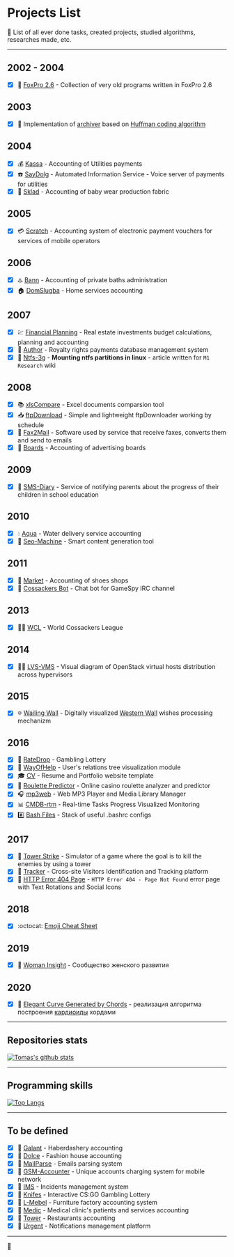 # Projects List #

:floppy_disk: List of all ever done tasks, created projects, studied algorithms, researches made, etc.

---

## 2002 - 2004 ##

- [x] :fox_face: [FoxPro 2.6](projects/foxpro26/) - Collection of very old programs written in FoxPro 2.6

## 2003 ##

- [x] :small_orange_diamond: Implementation of [archiver](projects/huffman/) based on [Huffman coding  algorithm](https://en.wikipedia.org/wiki/Huffman_coding)

## 2004 ##

- [x] :moneybag: [Kassa](projects/kassa/) - Accounting of Utilities payments
- [x] :phone: [SayDolg](projects/saydolg/) - Automated Information Service - Voice server of payments for utilities
- [x] :small_orange_diamond: [Sklad](projects/sklad/) - Accounting of baby wear production fabric

## 2005 ##

- [x] :credit_card: [Scratch](projects/scratch/) - Accounting system of electronic payment vouchers for services of mobile operators

## 2006 ##

- [x] :hotsprings: [Bann](projects/bann/) - Accounting of private baths administration
- [x] :house: [DomSlugba](projects/domslugba/) - Home services accounting

## 2007 ##

- [x] :chart: [Financial Planning](projects/fp/) - Real estate investments budget calculations, planning and accounting
- [x] :small_orange_diamond: [Author](projects/author/) - Royalty rights payments database management system
- [x] :small_orange_diamond: [Ntfs-3g](http://research.m1stereo.tv/wiki/index.php/Ntfs-3g) - **Mounting ntfs partitions in linux** - article written for `M1 Research` wiki

## 2008 ##

- [x] :books: [xlsCompare](projects/xlscompare/) - Excel documents comparsion tool
- [x] :inbox_tray: [ftpDownload](projects/ftpdownload/) - Simple and lightweight ftpDownloader working by schedule
- [x] :fax: [Fax2Mail](projects/fax2mail/) - Software used by service that receive faxes, converts them and send to emails
- [x] :bookmark_tabs: [Boards](projects/boards/) - Accounting of advertising boards

## 2009 ##

- [x] :orange_book: [SMS-Diary](projects/sms-diary/) - Service of notifying parents about the progress of their children in school education

## 2010 ##

- [x] :droplet: [Aqua](projects/aqua/) - Water delivery service accounting
- [x] :small_orange_diamond: [Seo-Machine](projects/seo-machine/) - Smart content generation tool

## 2011 ##

- [x] :shoe: [Market](projects/market/) - Accounting of shoes shops
- [x] :small_blue_diamond: [Cossackers Bot](https://github.com/tbaltrushaitis/gsbot) - Chat bot for GameSpy IRC channel

## 2013 ##

- [x] :guardsman: [WCL](http://bit.ly/wcl-com) - World Cossackers League

## 2014 ##

- [x] :mechanic: [LVS-VMS](https://github.com/tbaltrushaitis/lvs-vms) - Visual diagram of OpenStack virtual hosts distribution across hypervisors

## 2015 ##

- [x] :six_pointed_star: [Wailing Wall](projects/wailing-wall/) - Digitally visualized [Western Wall](https://en.wikipedia.org/wiki/Western_Wall) wishes processing mechanizm

## 2016 ##

- [x] :small_orange_diamond: [RateDrop](projects/ratedrop/) - Gambling Lottery
- [x] :small_orange_diamond: [WayOfHelp](projects/wayofhelp/) - User's relations tree visualization module
- [x] :mortar_board: [CV](https://github.com/tbaltrushaitis/cv) - Resume and Portfolio website template
- [x] :game_die: [Roulette Predictor](projects/roulette-predictor/) - Online casino roulette analyzer and predictor
- [x] :headphones: [mp3web](https://github.com/tbaltrushaitis/mp3web) - Web MP3 Player and Media Library Manager
- [x] :bar_chart: [CMDB-rtm](https://github.com/tbaltrushaitis/cmdb-rtm) - Real-time Tasks Progress Visualized Monitoring
- [x] :hash: [Bash Files](https://github.com/tbaltrushaitis/bash-files) - Stack of useful .bashrc configs

## 2017 ##

- [x] :tokyo_tower: [Tower Strike](https://github.com/tbaltrushaitis/tower-strike) - Simulator of a game where the goal is to kill the enemies by using a tower
- [x] :small_orange_diamond: [Tracker](projects/visitors-tracker/) - Cross-site Visitors Identification and Tracking platform
- [x] :mushroom: [HTTP Error 404 Page](https://github.com/tbaltrushaitis/animated-error-404-page) - `HTTP Error 404 - Page Not Found` error page with Text Rotations and Social Icons

## 2018 ##

- [x] :octocat: [Emoji Cheat Sheet](https://github.com/tbaltrushaitis/git-emoji-cheat-sheet)

## 2019 ##

- [x] :woman: [Woman Insight](https://cwi.womaninsight.club/) - Сообщество женского развития

## 2020 ##

<!-- - [x] :art: [Elegant Curve Generated by Chords](https://github.com/tbaltrushaitis/elegant-curve) - реализация алгоритма построения [кардиоиды](https://en.wikipedia.org/wiki/Cardioid) хордами /-->
- [x] :art: [Elegant Curve Generated by Chords](projects/elegant-curve) - реализация алгоритма построения [кардиоиды](https://en.wikipedia.org/wiki/Cardioid) хордами

---

## Repositories stats ##
<!--/ [![Tomas's github stats](https://github-readme-stats.vercel.app/api?username=tbaltrushaitis&show_icons=true&theme=vue)](https://github.com/tbaltrushaitis/) /-->
[![Tomas's github stats](https://github-readme-stats.vercel.app/api?username=tbaltrushaitis&show_icons=true&theme=vue&hide=issues)](https://github.com/tbaltrushaitis/)

---
## Programming skills ##
[![Top Langs](https://github-readme-stats.vercel.app/api/top-langs/?username=tbaltrushaitis&langs_count=10&layout=compact)](https://github.com/tbaltrushaitis/)
<!--/ [![Top Langs](https://github-readme-stats.vercel.app/api/top-langs/?username=tbaltrushaitis&langs_count=10)](https://github.com/tbaltrushaitis/) /-->

---

## To be defined ##

- [x] :barber: [Galant](projects/galant/) - Haberdashery accounting
- [x] :dress: [Dolce](projects/dolce/) - Fashion house accounting
- [x] :e-mail: [MailParse](projects/mailparse/) - Emails parsing system
- [x] :small_blue_diamond: [GSM-Accounter](projects/gsm-accounter/) - Unique accounts charging system for mobile network
- [x] :small_blue_diamond: [IMS](projects/ims/) - Incidents management system
- [x] :knife: [Knifes](projects/knifes/) - Interactive CS:GO Gambling Lottery
- [x] :small_blue_diamond: [L-Mebel](projects/l-mebel/) - Furniture factory accounting system
- [x] :pill: [Medic](projects/medic/) - Medical clinic's patients and services accounting
- [x] :small_blue_diamond: [Tower](projects/tower/) - Restaurants accounting
- [x] :small_blue_diamond: [Urgent](projects/urgent/) - Notifications management platform

---

:scorpion:
